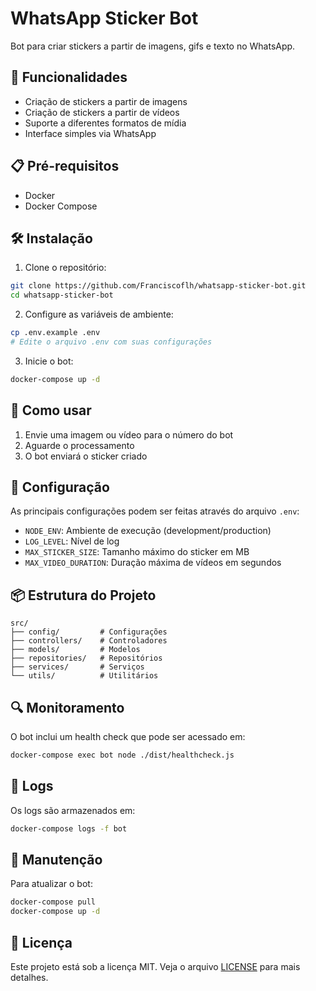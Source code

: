 # WhatsApp Sticker Bot

Bot para criar stickers a partir de imagens, gifs e texto no WhatsApp.

## 🚀 Funcionalidades

- Criação de stickers a partir de imagens
- Criação de stickers a partir de vídeos
- Suporte a diferentes formatos de mídia
- Interface simples via WhatsApp

## 📋 Pré-requisitos

- Docker
- Docker Compose

## 🛠️ Instalação

1. Clone o repositório:
```bash
git clone https://github.com/Franciscoflh/whatsapp-sticker-bot.git
cd whatsapp-sticker-bot
```

2. Configure as variáveis de ambiente:
```bash
cp .env.example .env
# Edite o arquivo .env com suas configurações
```

3. Inicie o bot:
```bash
docker-compose up -d
```

## 📱 Como usar

1. Envie uma imagem ou vídeo para o número do bot
2. Aguarde o processamento
3. O bot enviará o sticker criado

## 🔧 Configuração

As principais configurações podem ser feitas através do arquivo `.env`:

- `NODE_ENV`: Ambiente de execução (development/production)
- `LOG_LEVEL`: Nível de log
- `MAX_STICKER_SIZE`: Tamanho máximo do sticker em MB
- `MAX_VIDEO_DURATION`: Duração máxima de vídeos em segundos

## 📦 Estrutura do Projeto

```
src/
├── config/         # Configurações
├── controllers/    # Controladores
├── models/         # Modelos
├── repositories/   # Repositórios
├── services/       # Serviços
└── utils/          # Utilitários
```

## 🔍 Monitoramento

O bot inclui um health check que pode ser acessado em:
```bash
docker-compose exec bot node ./dist/healthcheck.js
```

## 📝 Logs

Os logs são armazenados em:
```bash
docker-compose logs -f bot
```

## 🔄 Manutenção

Para atualizar o bot:
```bash
docker-compose pull
docker-compose up -d
```

## 📄 Licença

Este projeto está sob a licença MIT. Veja o arquivo [LICENSE](LICENSE) para mais detalhes. 